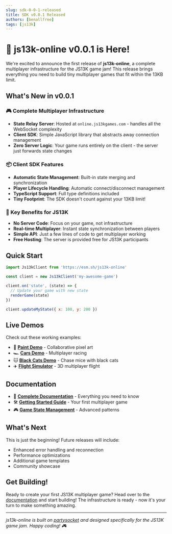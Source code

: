 ```yaml
---
slug: sdk-0-0-1-released
title: SDK v0.0.1 Released
authors: [benallfree]
tags: [js13k]
---
```


# 🚀 js13k-online v0.0.1 is Here!

We're excited to announce the first release of **js13k-online**, a complete multiplayer infrastructure for the JS13K game jam! This release brings everything you need to build tiny multiplayer games that fit within the 13KB limit.

## What's New in v0.0.1

### 🎮 Complete Multiplayer Infrastructure

- **State Relay Server**: Hosted at `online.js13kgames.com` - handles all the WebSocket complexity
- **Client SDK**: Simple JavaScript library that abstracts away connection management
- **Zero Server Logic**: Your game runs entirely on the client - the server just forwards state changes

### 📦 Client SDK Features

- **Automatic State Management**: Built-in state merging and synchronization
- **Player Lifecycle Handling**: Automatic connect/disconnect management
- **TypeScript Support**: Full type definitions included
- **Tiny Footprint**: The SDK doesn't count against your 13KB limit!

### 🎯 Key Benefits for JS13K

- **No Server Code**: Focus on your game, not infrastructure
- **Real-time Multiplayer**: Instant state synchronization between players
- **Simple API**: Just a few lines of code to get multiplayer working
- **Free Hosting**: The server is provided free for JS13K participants

## Quick Start

```javascript
import Js13kClient from 'https://esm.sh/js13k-online'

const client = new Js13kClient('my-awesome-game')

client.on('state', (state) => {
  // Update your game with new state
  renderGame(state)
})

client.updateMyState({ x: 100, y: 200 })
```

## Live Demos

Check out these working examples:

- 🎨 **[Paint Demo](/demos?game=paint)** - Collaborative pixel art
- 🏎️ **[Cars Demo](/demos?game=cars)** - Multiplayer racing
- 🐱 **[Black Cats Demo](/demos?game=black-cats)** - Chase mice with black cats
- ✈️ **[Flight Simulator](/demos?game=flight-simulator)** - 3D multiplayer flight

## Documentation

- 📖 **[Complete Documentation](/docs/intro)** - Everything you need to know
- 🛠️ **[Getting Started Guide](/docs/getting-started)** - Your first multiplayer game
- 🎮 **[Game State Management](/docs/tutorials/game-state)** - Advanced patterns

## What's Next

This is just the beginning! Future releases will include:

- Enhanced error handling and reconnection
- Performance optimizations
- Additional game templates
- Community showcase

## Get Building!

Ready to create your first JS13K multiplayer game? Head over to the [documentation](https://online.js13kgames.com) and start building! The infrastructure is ready - now it's your turn to make something amazing.

---

_js13k-online is built on [partysocket](https://github.com/partykit/partysocket) and designed specifically for the JS13K game jam. Happy coding! 🎮_

